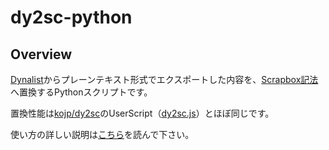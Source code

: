 # dy2sc-python
## Overview
[Dynalist](https://dynalist.io/)からプレーンテキスト形式でエクスポートした内容を、[Scrapbox記法](https://scrapbox.io/help-jp/%E8%A8%98%E6%B3%95)へ置換するPythonスクリプトです。

置換性能は[kojp/dy2sc](https://github.com/kojp/dy2sc)のUserScript（[dy2sc.js](https://github.com/kojp/dy2sc/blob/master/dy2sc.js)）とほぼ同じです。

使い方の詳しい説明は[こちら](http://ich.hatenadiary.com/entry/dynalist-to-scrapbox)を読んで下さい。
